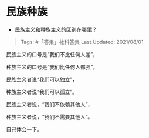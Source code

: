 # 民族种族

- [民族主义和种族主义的区别在哪里？](https://www.zhihu.com/question/24102030/answer/2032500002)

>Tags: #「答集」社科答集
>Last Updated: 2021/08/01

民族主义的口号是“我们不比任何人差”，

种族主义的口号是“我们比任何人都强”。

  

民族主义者说“我们可以独立”，

种族主义者说“我们可以孤立”。

  

民族主义者说，“我们不依赖其他人”，

种族主义者说，“我们不需要其他人”。

  

自己体会一下。